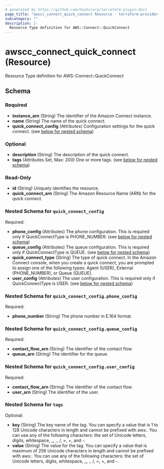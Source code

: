 ```yaml
---
# generated by https://github.com/hashicorp/terraform-plugin-docs
page_title: "awscc_connect_quick_connect Resource - terraform-provider-awscc"
subcategory: ""
description: |-
  Resource Type definition for AWS::Connect::QuickConnect
---
```


# awscc_connect_quick_connect (Resource)

Resource Type definition for AWS::Connect::QuickConnect



<!-- schema generated by tfplugindocs -->
## Schema

### Required

- **instance_arn** (String) The identifier of the Amazon Connect instance.
- **name** (String) The name of the quick connect.
- **quick_connect_config** (Attributes) Configuration settings for the quick connect. (see [below for nested schema](#nestedatt--quick_connect_config))

### Optional

- **description** (String) The description of the quick connect.
- **tags** (Attributes Set, Max: 200) One or more tags. (see [below for nested schema](#nestedatt--tags))

### Read-Only

- **id** (String) Uniquely identifies the resource.
- **quick_connect_arn** (String) The Amazon Resource Name (ARN) for the quick connect.

<a id="nestedatt--quick_connect_config"></a>
### Nested Schema for `quick_connect_config`

Required:

- **phone_config** (Attributes) The phone configuration. This is required only if QuickConnectType is PHONE_NUMBER. (see [below for nested schema](#nestedatt--quick_connect_config--phone_config))
- **queue_config** (Attributes) The queue configuration. This is required only if QuickConnectType is QUEUE. (see [below for nested schema](#nestedatt--quick_connect_config--queue_config))
- **quick_connect_type** (String) The type of quick connect. In the Amazon Connect console, when you create a quick connect, you are prompted to assign one of the following types: Agent (USER), External (PHONE_NUMBER), or Queue (QUEUE).
- **user_config** (Attributes) The user configuration. This is required only if QuickConnectType is USER. (see [below for nested schema](#nestedatt--quick_connect_config--user_config))

<a id="nestedatt--quick_connect_config--phone_config"></a>
### Nested Schema for `quick_connect_config.phone_config`

Required:

- **phone_number** (String) The phone number in E.164 format.


<a id="nestedatt--quick_connect_config--queue_config"></a>
### Nested Schema for `quick_connect_config.queue_config`

Required:

- **contact_flow_arn** (String) The identifier of the contact flow.
- **queue_arn** (String) The identifier for the queue.


<a id="nestedatt--quick_connect_config--user_config"></a>
### Nested Schema for `quick_connect_config.user_config`

Required:

- **contact_flow_arn** (String) The identifier of the contact flow.
- **user_arn** (String) The identifier of the user.



<a id="nestedatt--tags"></a>
### Nested Schema for `tags`

Optional:

- **key** (String) The key name of the tag. You can specify a value that is 1 to 128 Unicode characters in length and cannot be prefixed with aws:. You can use any of the following characters: the set of Unicode letters, digits, whitespace, _, ., /, =, +, and -.
- **value** (String) The value for the tag. You can specify a value that is maximum of 256 Unicode characters in length and cannot be prefixed with aws:. You can use any of the following characters: the set of Unicode letters, digits, whitespace, _, ., /, =, +, and -.


